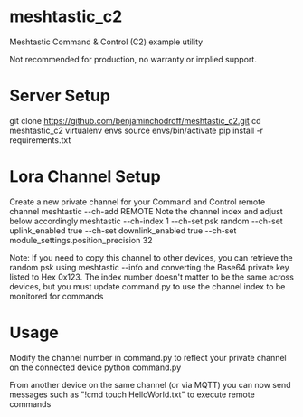 # meshtastic_c2
Meshtastic Command &amp; Control (C2) example utility

Not recommended for production, no warranty or implied support. 

# Server Setup

git clone https://github.com/benjaminchodroff/meshtastic_c2.git
cd meshtastic_c2
virtualenv envs
source envs/bin/activate
pip install -r requirements.txt

# Lora Channel Setup

Create a new private channel for your Command and Control remote channel
meshtastic --ch-add REMOTE
Note the channel index and adjust below accordingly
meshtastic --ch-index 1 --ch-set psk random --ch-set uplink_enabled true --ch-set downlink_enabled true --ch-set module_settings.position_precision 32

Note: If you need to copy this channel to other devices, you can retrieve the random psk using meshtastic --info and converting the Base64 private key listed to Hex 0x123. The index number doesn't matter to be the same across devices, but you must update command.py to use the channel index to be monitored for commands

# Usage
Modify the channel number in command.py to reflect your private channel on the connected device
python command.py

From another device on the same channel (or via MQTT) you can now send messages such as "!cmd touch HelloWorld.txt" to execute remote commands
 
